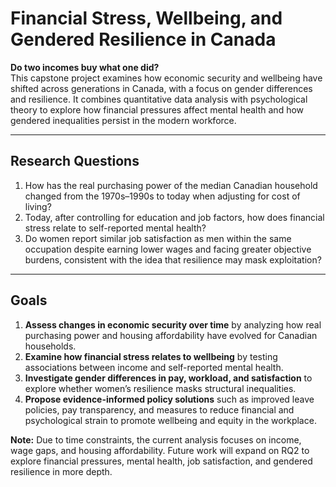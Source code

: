 # Financial Stress, Wellbeing, and Gendered Resilience in Canada

**Do two incomes buy what one did?**  
This capstone project examines how economic security and wellbeing have shifted across generations in Canada, with a focus on gender differences and resilience. It combines quantitative data analysis with psychological theory to explore how financial pressures affect mental health and how gendered inequalities persist in the modern workforce.

---

## Research Questions

1. How has the real purchasing power of the median Canadian household changed from the 1970s–1990s to today when adjusting for cost of living?  
2. Today, after controlling for education and job factors, how does financial stress relate to self-reported mental health?  
3. Do women report similar job satisfaction as men within the same occupation despite earning lower wages and facing greater objective burdens, consistent with the idea that resilience may mask exploitation?

---

## Goals

1. **Assess changes in economic security over time** by analyzing how real purchasing power and housing affordability have evolved for Canadian households.  
2. **Examine how financial stress relates to wellbeing** by testing associations between income and self-reported mental health.  
3. **Investigate gender differences in pay, workload, and satisfaction** to explore whether women’s resilience masks structural inequalities.  
4. **Propose evidence-informed policy solutions** such as improved leave policies, pay transparency, and measures to reduce financial and psychological strain to promote wellbeing and equity in the workplace.

**Note:** Due to time constraints, the current analysis focuses on income, wage gaps, and housing affordability. Future work will expand on RQ2 to explore financial pressures, mental health, job satisfaction, and gendered resilience in more depth.

